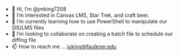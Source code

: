 - 👋 Hi, I’m @jmking7208
- 👀 I’m interested in Canvas LMS, Star Trek, and craft beer.
- 🌱 I’m currently learning how to use PowerShell to manipulate our SIS/LMS files
- 💞️ I’m looking to collaborate on creating a batch file to schedule our diffing file
- 📫 How to reach me ... juking@faulkner.edu

<!---
jmking7208/jmking7208 is a ✨ special ✨ repository because its `README.md` (this file) appears on your GitHub profile.
You can click the Preview link to take a look at your changes.
--->
